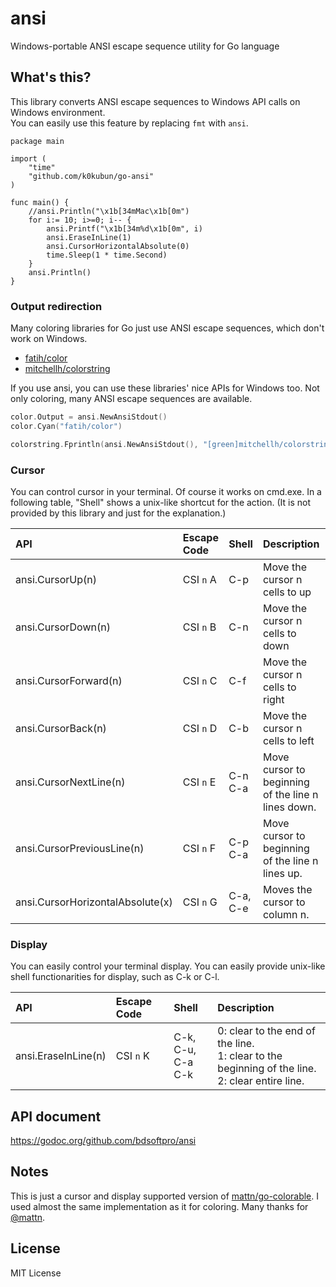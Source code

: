 # ansi

Windows-portable ANSI escape sequence utility for Go language

## What's this?

This library converts ANSI escape sequences to Windows API calls on Windows environment.  
You can easily use this feature by replacing `fmt` with `ansi`.

```
package main

import (
	"time"
	"github.com/k0kubun/go-ansi"
)

func main() {
	//ansi.Println("\x1b[34mMac\x1b[0m")
	for i:= 10; i>=0; i-- {
		ansi.Printf("\x1b[34m%d\x1b[0m", i)
		ansi.EraseInLine(1)
		ansi.CursorHorizontalAbsolute(0)
		time.Sleep(1 * time.Second)
	}
	ansi.Println()
}
```

### Output redirection

Many coloring libraries for Go just use ANSI escape sequences, which don't work on Windows.

- [fatih/color](https://github.com/fatih/color)
- [mitchellh/colorstring](https://github.com/mitchellh/colorstring)

If you use ansi, you can use these libraries' nice APIs for Windows too.
Not only coloring, many ANSI escape sequences are available.

```go
color.Output = ansi.NewAnsiStdout()
color.Cyan("fatih/color")

colorstring.Fprintln(ansi.NewAnsiStdout(), "[green]mitchellh/colorstring")
```

### Cursor

You can control cursor in your terminal. Of course it works on cmd.exe.
In a following table, "Shell" shows a unix-like shortcut for the action.
(It is not provided by this library and just for the explanation.)

| API | Escape Code | Shell | Description |
|:----|:----------------|:--|:------------|
| ansi.CursorUp(n) | CSI `n` A | C-p | Move the cursor n cells to up |
| ansi.CursorDown(n) | CSI `n` B | C-n | Move the cursor n cells to down |
| ansi.CursorForward(n) | CSI `n` C | C-f | Move the cursor n cells to right |
| ansi.CursorBack(n) | CSI `n` D | C-b | Move the cursor n cells to left |
| ansi.CursorNextLine(n) | CSI `n` E | C-n C-a | Move cursor to beginning of the line n lines down. |
| ansi.CursorPreviousLine(n) | CSI `n` F | C-p C-a | Move cursor to beginning of the line n lines up. |
| ansi.CursorHorizontalAbsolute(x) | CSI `n` G | C-a,<br>C-e | Moves the cursor to column n. |

### Display

You can easily control your terminal display. You can easily provide unix-like
shell functionarities for display, such as C-k or C-l.

| API | Escape Code | Shell | Description |
|:----|:----------------|:--|:------------|
| ansi.EraseInLine(n) | CSI `n` K | C-k, C-u,<br>C-a C-k | 0: clear to the end of the line. <br> 1: clear to the beginning of the line. <br> 2: clear entire line. |

## API document

https://godoc.org/github.com/bdsoftpro/ansi

## Notes

This is just a cursor and display supported version of [mattn/go-colorable](https://github.com/mattn/go-colorable).
I used almost the same implementation as it for coloring. Many thanks for [@mattn](https://github.com/mattn).

## License

MIT License